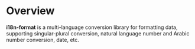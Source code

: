 # Overview

**i18n-format** is a multi-language conversion library for formatting data, supporting singular-plural conversion,
natural language number and Arabic number conversion, date, etc.